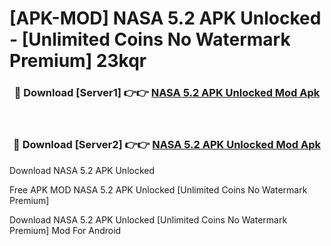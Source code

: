 # [APK-MOD] NASA 5.2 APK Unlocked - [Unlimited Coins No Watermark Premium] 23kqr



<div align="center">
<h3>🔴 Download [Server1] 👉👉 <a href="https://momento.my/?title=NASA_5.2_APK_Unlocked">NASA 5.2 APK Unlocked Mod Apk</a></h3><br>

<h3>🔴 Download [Server2] 👉👉 <a href="https://momento.my/?title=NASA_5.2_APK_Unlocked">NASA 5.2 APK Unlocked Mod Apk</a></h3>
</div>



Download NASA 5.2 APK Unlocked 

Free APK MOD NASA 5.2 APK Unlocked [Unlimited Coins No Watermark Premium]

Download NASA 5.2 APK Unlocked [Unlimited Coins No Watermark Premium] Mod For Android
